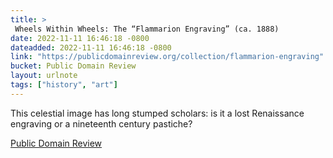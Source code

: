 ```yaml
---
title: > 
 Wheels Within Wheels: The “Flammarion Engraving” (ca. 1888)
date: 2022-11-11 16:46:18 -0800
dateadded: 2022-11-11 16:46:18 -0800
link: "https://publicdomainreview.org/collection/flammarion-engraving"
bucket: Public Domain Review
layout: urlnote
tags: ["history", "art"]
--- 
```

This celestial image has long stumped scholars: is it a lost Renaissance engraving or a nineteenth century pastiche?
 <!-- end excerpt --> 
<div class='bucket'><a class='internal-link' href='/buckets/public-domain-review'>Public Domain Review</a></div> 
